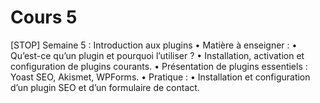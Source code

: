 

# Cours 5
[STOP]
Semaine 5 : Introduction aux plugins
	•	Matière à enseigner :
	•	Qu’est-ce qu’un plugin et pourquoi l’utiliser ?
	•	Installation, activation et configuration de plugins courants.
	•	Présentation de plugins essentiels : Yoast SEO, Akismet, WPForms.
	•	Pratique :
	•	Installation et configuration d’un plugin SEO et d’un formulaire de contact.